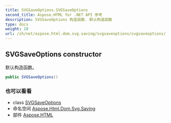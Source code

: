 ```yaml
---
title: SVGSaveOptions.SVGSaveOptions
second_title: Aspose.HTML for .NET API 参考
description: SVGSaveOptions 构造函数. 默认构造函数
type: docs
weight: 10
url: /zh/net/aspose.html.dom.svg.saving/svgsaveoptions/svgsaveoptions/
---
```

## SVGSaveOptions constructor

默认构造函数。

```csharp
public SVGSaveOptions()
```

### 也可以看看

* class [SVGSaveOptions](../)
* 命名空间 [Aspose.Html.Dom.Svg.Saving](../../svgsaveoptions/)
* 部件 [Aspose.HTML](../../../)


